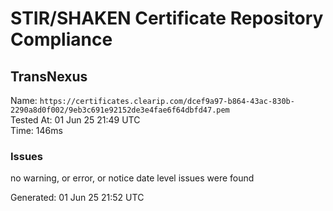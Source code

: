 # STIR/SHAKEN Certificate Repository Compliance

## TransNexus

Name: `https://certificates.clearip.com/dcef9a97-b864-43ac-830b-2290a8d0f002/9eb3c691e92152de3e4fae6f64dbfd47.pem`\
Tested At: 01 Jun 25 21:49 UTC\
Time: 146ms

### Issues

no warning, or error, or notice date level issues were found

Generated: 01 Jun 25 21:52 UTC